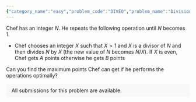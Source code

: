 ```yaml
---
{"category_name":"easy","problem_code":"DIVEO","problem_name":"Division ","problemComponents":{"constraints":"- $1 \\leq T \\leq 2\\cdot10^3$\n- $2 \\leq N \\leq 10^9$\n- $-10^3\\leq A, B \\leq 10^3$\n","constraintsState":true,"subtasks":"","subtasksState":false,"inputFormat":"- First line will contain $T$, number of testcases. Then the testcases follow.\n- Each testcase contains of a single line of input containing three integers $N, A, B$.\n","inputFormatState":true,"outputFormat":"For each testcase, output in a single line the maximum points Chef can get.\n","outputFormatState":true,"sampleTestCases":{"0":{"id":1,"input":"4\n10 2 3\n15 5 -2\n12 2 3\n8 -1 0\n\n","output":"5\n-2\n7\n-1\n","explanation":"**Test case $1$**: First Chef divides $N = 10$ by $2$ and gets $2$ points and then divides by $5$ and thus gets $3$ points. Hence Chef gets a total of $2 + 3 = 5$ points.\n\n**Test case $2$**: Chef divides $N$ by $15$. Hence he gets $-2$ points.\n\n","isDeleted":false}}},"video_editorial_url":"https://youtu.be/2m6PHHda7S4","languages_supported":{"0":"CPP14","1":"C","2":"JAVA","3":"PYTH 3.6","4":"CPP17","5":"PYTH","6":"PYP3","7":"CS2","8":"ADA","9":"PYPY","10":"TEXT","11":"PAS fpc","12":"NODEJS","13":"RUBY","14":"PHP","15":"GO","16":"HASK","17":"TCL","18":"PERL","19":"SCALA","20":"LUA","21":"kotlin","22":"BASH","23":"JS","24":"LISP sbcl","25":"rust","26":"PAS gpc","27":"BF","28":"CLOJ","29":"R","30":"D","31":"CAML","32":"FORT","33":"ASM","34":"swift","35":"FS","36":"WSPC","37":"LISP clisp","38":"SQL","39":"SCM guile","40":"PERL6","41":"ERL","42":"CLPS","43":"ICK","44":"NICE","45":"PRLG","46":"ICON","47":"COB","48":"SCM chicken","49":"PIKE","50":"SCM qobi","51":"ST","52":"SQLQ","53":"NEM"},"max_timelimit":0.5,"source_sizelimit":50000,"problem_author":"soumyadeep_21","problem_tester":"","date_added":"5-10-2021","tags":{"0":"simple","1":"soumyadeep_21","2":"start15"},"problem_difficulty_level":"Unavailable","best_tag":"","editorial_url":"https://discuss.codechef.com/problems/DIVEO","time":{"view_start_date":1634060704,"submit_start_date":1634060704,"visible_start_date":1634060704,"end_date":1735669800},"is_direct_submittable":false,"problemDiscussURL":"https://discuss.codechef.com/search?q=DIVEO","is_proctored":false,"visitedContests":{},"layout":"problem"}
---
```

Chef has an integer $N$. He repeats the following operation until $N$ becomes $1$.

 - Chef chooses an integer $X$ such that $X \gt 1$ and $X$ is a divisor of $N$ and then divides $N$ by $X$ (the new value of $N$ becomes $N/X$). If $X$ is even, Chef gets $A$ points otherwise he gets $B$ points

Can you find the maximum points Chef can get if he performs the operations optimally?

<aside style='background: #f8f8f8;padding: 10px 15px;'><div>All submissions for this problem are available.</div></aside>